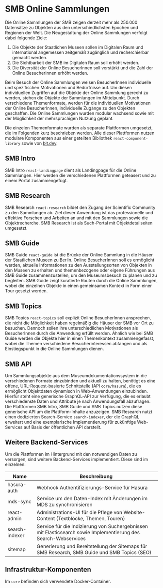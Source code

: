 # SMB Online Sammlungen

Die Online Sammlungen der SMB zeigen derzeit mehr als 250.000 Datensätze zu Objekten aus den unterschiedlichsten Epochen und Regionen der Welt.
Die Neugestaltung der Online Sammlungen verfolgt dabei folgende Ziele:
1. Die Objekte der Staatlichen Museen sollen im Digitalen Raum und international angemessen zeitgemäß zugänglich und recherchierbar gemacht werden.
2. Die Sichtbarkeit der SMB im Digitalen Raum soll erhöht werden.
3. Die Diversität der Online BesucherInnen soll verstärkt und die Zahl der Online BesucherInnen erhöht werden.

Beim Besuch der Online Sammlungen weisen BesucherInnen individuelle und spezifischen Motivationen und Bedürfnisse auf. Um diesen individuellen Zugriffen
auf die Objekte der Online Sammlung gerecht zu werden, stehen die Objekte der Sammlungen im Mittelpunkt. Durch verschiedene Themenformate, werden für
die individuellen Motivationen der Online BesucherInnen, individuelle Zugänge zu den Objekten geschaffen. Die Online Sammlungen wurden modular wachsend
sowie mit der Möglichkeit der mehrsprachigen Nutzung geplant.

Die einzelen Themenformate wurden als separate Plattformen umgesetzt, die im Folgenden kurz beschrieben werden. Alle dieser Plattformen nutzen modulare Komponenten
aus einer geteilten Bibliothek `react-component-library` sowie von [bit.dev](https://bit.dev/xai_mb/smb).

## SMB Intro
SMB Intro `react-landingpage` dient als Landingpage für die Online Sammlungen. Hier werden die verschiedenen Plattformen geteasert und zu einem Portal zusammengefügt.

## SMB Research 
SMB Research `react-research` bildet den Zugang der Scientific Community zu den Sammlungen ab. Ziel dieser Anwendung ist das professionelle und effektive Forschen
und Arbeiten an und mit den Sammlungen sowie die Objektrecherche. SMB Research ist als Such-Portal mit Objektdetailseiten umgesetzt.

## SMB Guide 
SMB Guide `react-guide` ist die Brücke der Online Sammlung in die Häuser der Staatlichen Museen zu Berlin. Online BesucherInnen soll es ermöglicht werden, aktuelle
Informationen zu den Ausstellungsorten von Objekten in den Museen zu erhalten und themenbezogene oder eigene Führungen aus SMB Guide zusammenzustellen,
um den Museumsbesuch zu planen und zu begleiten. SMB Guide zeigt kuratierte Routen durch die Online Sammlungen, wobei die einzelnen Objekte in einen
gemeinsamen Kontext in Form einer Tour gesetzt werden. 

## SMB Topics
SMB Topics `react-topics` soll explizit Online BesucherInnen ansprechen, die nicht die Möglichkeit haben regelmäßig die Häuser der SMB vor Ort zu besuchen. Dennoch sollen
ihre unterschiedlichen Motivationen als BesucherInnen durch die Anwendung erfüllt werden. Ähnlich wie bei SMB Guide werden die Objekte hier in einen
Themenkontext zusammengefasst, wobei die Themen verschiedene Besucherinteressen abfangen und als Einstiegspunkt in die Online Sammlungen dienen.

## SMB API
Um Sammlungsobjekte aus dem Museumdokumentationssystem in die verschiedenen Formate einzubinden und aktuell zu halten, benötigt es eine offene, 
URL-Request-basierte Schnittstelle (API `core/hasura`), die es ermöglicht Objektdaten dynamisch in Web-Anwendungen einzubinden. Hierfür steht eine generische GraphQL-API
zur Verfügung, die es erlaubt verschiedenste Daten und Attribute je nach Anwendungsfall abzufragen. Die Plattformen SMB Intro, SMB Guide und SMB Topics
nutzen diese generische API um die Plattform-Inhalte anzuzeigen. SMB Research nutzt einen dedizierten Search-Service `search-indexer`, der die GraphQL erweitert und eine
exemplarische Implementierung für zukünftige Web-Services auf Basis der öffentlichen API darstellt.

## Weitere Backend-Services
Um die Plattformen im Hintergrund mit den notwendigen Daten zu versorgen, sind weitere Backend-Services implementiert. Diese sind im einzelnen:

| Name           | Beschreibung                                                                                                   |
| -------------- | -------------------------------------------------------------------------------------------------------------- |
| hasura-auth    | Webhook Authentifizierungs-Service für Hasura                                                                  |
| mds-sync       | Service um den Daten-Index mit Änderungen im MDS zu synchronisieren                                            |
| react-admin    | Administrations-UI für die Pflege von Website-Content (Textblöcke, Themen, Touren)                             |
| search-indexer | Service für die Indizierung von Suchergebnissen mit Elasticsearch sowie Implementierung des Search-Webservices |
| sitemap        | Generierung und Bereitstellung der Sitemaps für SMB Research, SMB Guide und SMB Topics (SEO)                   |

## Infrastruktur-Komponenten
Im `core` befinden sich verwendete Docker-Container.
